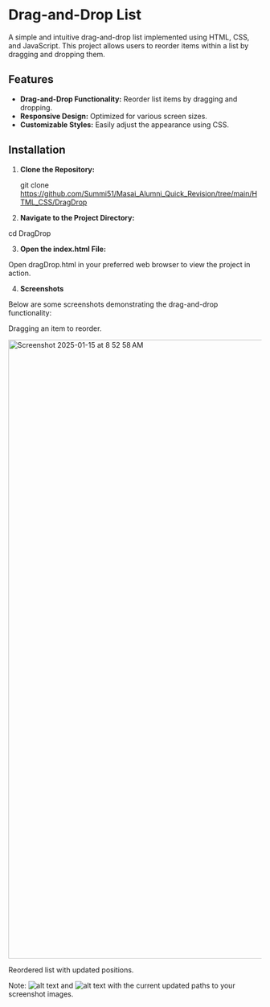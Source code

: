 # Drag-and-Drop List

A simple and intuitive drag-and-drop list implemented using HTML, CSS, and JavaScript. This project allows users to reorder items within a list by dragging and dropping them.

## Features

- **Drag-and-Drop Functionality:** Reorder list items by dragging and dropping.
- **Responsive Design:** Optimized for various screen sizes.
- **Customizable Styles:** Easily adjust the appearance using CSS.

## Installation

1. **Clone the Repository:**

   git clone https://github.com/Summi51/Masai_Alumni_Quick_Revision/tree/main/HTML_CSS/DragDrop

2. **Navigate to the Project Directory:**

cd DragDrop

3. **Open the index.html File:**

Open dragDrop.html in your preferred web browser to view the project in action.

4. **Screenshots**

Below are some screenshots demonstrating the drag-and-drop functionality:

Dragging an item to reorder.

<img width="1230" alt="Screenshot 2025-01-15 at 8 52 58 AM" src="https://github.com/user-attachments/assets/1cf55ea8-a2ea-43cd-b9d1-345cd2869fa0" />

Reordered list with updated positions.

Note: ![alt text](<Screenshot 2025-01-15 at 8.43.02 AM.png>) and ![alt text](<Screenshot 2025-01-15 at 8.43.41 AM.png>) with the current updated paths to your screenshot images.
